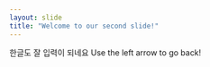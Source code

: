 ```yaml
---
layout: slide
title: "Welcome to our second slide!"
---
```

한글도 잘 입력이 되네요
Use the left arrow to go back!
